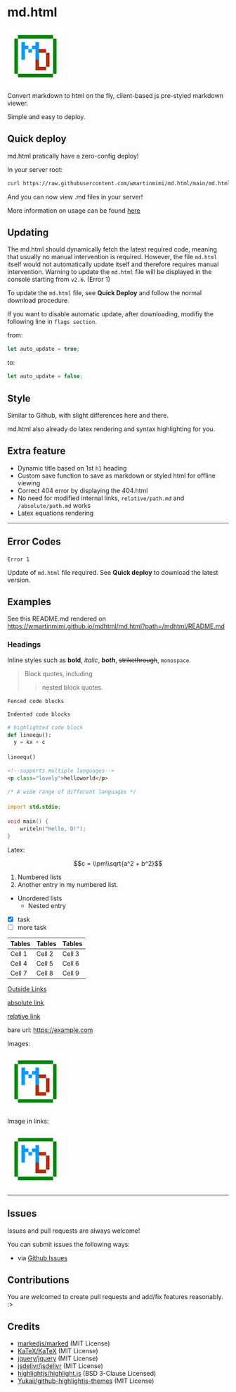 # md.html

![Images](md.html_logo.png)

Convert markdown to html on the fly, client-based js pre-styled markdown viewer.

Simple and easy to deploy.

## Quick deploy

md.html pratically have a zero-config deploy!

In your server root:

```bash
curl https://raw.githubusercontent.com/wmartinmimi/md.html/main/md.html -o index.html
```

And you can now view .md files in your server!

More information on usage can be found [here](parent/howtouse.md)

## Updating

The md.html should dynamically fetch the latest required code, meaning that usually no manual intervention is required.
However, the file ```md.html``` itself would not automatically update itself and therefore requires manual intervention.
Warning to update the ```md.html``` file will be displayed in the console starting from ```v2.6```. (Error 1)

To update the ```md.html``` file, see **Quick Deploy** and follow the normal download procedure.

If you want to disable automatic update, after downloading, modifiy the following line in ```flags section```.

from:

```js
let auto_update = true;
```

to:

```js
let auto_update = false;
```

## Style

Similar to Github, with slight differences here and there.

md.html also already do latex rendering and syntax highlighting for you.

## Extra feature

- Dynamic title based on 1st `h1` heading
- Custom save function to save as markdown or styled html for offline viewing
- Correct 404 error by displaying the 404.html
- No need for modified internal links, `relative/path.md` and `/absolute/path.md` works
- Latex equations rendering

---

## Error Codes

```Error 1```

Update of ```md.html``` file required.
See **Quick deploy** to download the latest version.

## Examples

See this README.md rendered on <https://wmartinmimi.github.io/mdhtml/md.html?path=/mdhtml/README.md>

### Headings

Inline styles such as **bold**, _italic_, **_both_**, ~~strikethrough~~, `monospace`.

> Block quotes, including
>
> > nested block quotes.

```
Fenced code blocks
```

    Indented code blocks

```python
# highlighted code block
def lineequ():
  y = kx + c

lineequ()
```

```html
<!--supports multiple languages-->
<p class="lovely">helloworld</p>
```

```d
/* A wide range of different languages */

import std.stdio;

void main() {
    writeln("Hello, D!");
}
```

Latex:

$$c = \\pm\\sqrt{a^2 + b^2}$$

1. Numbered lists
2. Another entry in my numbered list.

- Unordered lists
  - Nested entry
  
- [x] task
- [ ] more task

| Tables | Tables | Tables |
| ------ | ------ | ------ |
| Cell 1 | Cell 2 | Cell 3 |
| Cell 4 | Cell 5 | Cell 6 |
| Cell 7 | Cell 8 | Cell 9 |

[Outside Links](https://example.com)

[absolute link](/parent/absolute.md)

[relative link](parent/howtouse.md)

bare url: <https://example.com>

Images:

![Images](md.html_logo.png)

Image in links:

[![Images](md.html_logo.png)](md.html_logo.png)

---

## Issues

Issues and pull requests are always welcome!

You can submit issues the following ways:

- via [Github Issues](https://github.com/wmartinmimi/md.html/issues)

## Contributions

You are welcomed to create pull requests and add/fix features reasonably. :>

## Credits

- [markedjs/marked](https://github.com/markedjs/marked) (MIT License)
- [KaTeX/KaTeX](https://github.com/KaTeX/KaTeX) (MIT License)
- [jquery/jquery](https://github.com/jquery/jquery) (MIT License)
- [jsdelivr/jsdelivr](https://github.com/jsdelivr/jsdelivr) (MIT License)
- [highlightjs/highlight.js](https://github.com/highlightjs/highlight.js) (BSD 3-Clause Licensed)
- [Yukaii/github-highlightjs-themes](https://github.com/Yukaii/github-highlightjs-themes) (MIT License)
